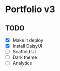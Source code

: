# Portfolio v3

## TODO

- [x] Make it deploy
- [x] Install DaisyUI
- [ ] Scaffold UI
- [ ] Dark theme
- [ ] Analytics
